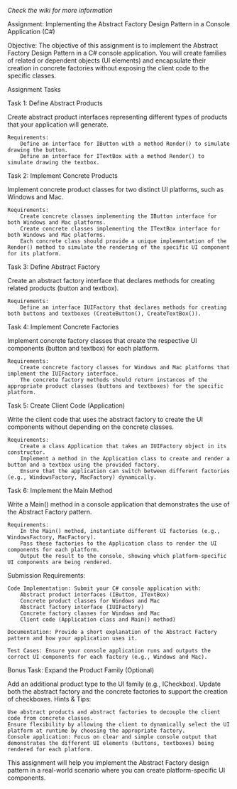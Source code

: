 *Check the wiki for more information*

Assignment: Implementing the Abstract Factory Design Pattern in a Console Application (C#)

Objective:
The objective of this assignment is to implement the Abstract Factory Design Pattern in a C# console application. You will create families of related or dependent objects (UI elements) and encapsulate their creation in concrete factories without exposing the client code to the specific classes.

Assignment Tasks

Task 1: Define Abstract Products

Create abstract product interfaces representing different types of products that your application will generate.

    Requirements:
        Define an interface for IButton with a method Render() to simulate drawing the button.
        Define an interface for ITextBox with a method Render() to simulate drawing the textbox.

Task 2: Implement Concrete Products

Implement concrete product classes for two distinct UI platforms, such as Windows and Mac.

    Requirements:
        Create concrete classes implementing the IButton interface for both Windows and Mac platforms.
        Create concrete classes implementing the ITextBox interface for both Windows and Mac platforms.
        Each concrete class should provide a unique implementation of the Render() method to simulate the rendering of the specific UI component for its platform.

Task 3: Define Abstract Factory

Create an abstract factory interface that declares methods for creating related products (button and textbox).

    Requirements:
        Define an interface IUIFactory that declares methods for creating both buttons and textboxes (CreateButton(), CreateTextBox()).

Task 4: Implement Concrete Factories

Implement concrete factory classes that create the respective UI components (button and textbox) for each platform.

    Requirements:
        Create concrete factory classes for Windows and Mac platforms that implement the IUIFactory interface.
        The concrete factory methods should return instances of the appropriate product classes (buttons and textboxes) for the specific platform.

Task 5: Create Client Code (Application)

Write the client code that uses the abstract factory to create the UI components without depending on the concrete classes.

    Requirements:
        Create a class Application that takes an IUIFactory object in its constructor.
        Implement a method in the Application class to create and render a button and a textbox using the provided factory.
        Ensure that the application can switch between different factories (e.g., WindowsFactory, MacFactory) dynamically.

Task 6: Implement the Main Method

Write a Main() method in a console application that demonstrates the use of the Abstract Factory pattern.

    Requirements:
        In the Main() method, instantiate different UI factories (e.g., WindowsFactory, MacFactory).
        Pass these factories to the Application class to render the UI components for each platform.
        Output the result to the console, showing which platform-specific UI components are being rendered.

Submission Requirements:

    Code Implementation: Submit your C# console application with:
        Abstract product interfaces (IButton, ITextBox)
        Concrete product classes for Windows and Mac
        Abstract factory interface (IUIFactory)
        Concrete factory classes for Windows and Mac
        Client code (Application class and Main() method)

    Documentation: Provide a short explanation of the Abstract Factory pattern and how your application uses it.

    Test Cases: Ensure your console application runs and outputs the correct UI components for each factory (e.g., Windows and Mac).

Bonus Task: Expand the Product Family (Optional)

Add an additional product type to the UI family (e.g., ICheckbox). Update both the abstract factory and the concrete factories to support the creation of checkboxes.
Hints & Tips:

    Use abstract products and abstract factories to decouple the client code from concrete classes.
    Ensure flexibility by allowing the client to dynamically select the UI platform at runtime by choosing the appropriate factory.
    Console application: Focus on clear and simple console output that demonstrates the different UI elements (buttons, textboxes) being rendered for each platform.

This assignment will help you implement the Abstract Factory design pattern in a real-world scenario where you can create platform-specific UI components.
